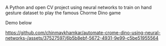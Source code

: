 A Python and open CV project using neural networks to train on hand gesture dataset to play the famous Chorme Dino game

Demo below



https://github.com/chinmaykhamkar/automate-crome-dino-using-neural-networks-/assets/37527597/6b5b8ebf-5672-4931-9e99-c5be51955564

